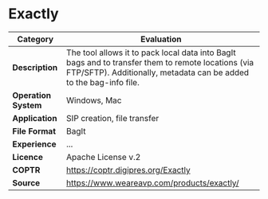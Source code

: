 # Exactly

| Category | Evaluation |
| --- | --- |
| **Description**  | The tool allows it to pack local data into BagIt bags and to transfer them to remote locations (via FTP/SFTP). Additionally, metadata can be added to the bag-info file. |
| **Operation System**  | Windows, Mac  |
| **Application**  | SIP creation, file transfer  |
| **File Format** | BagIt |
| **Experience** | ... |
| **Licence** | Apache License v.2 |
| **COPTR** | https://coptr.digipres.org/Exactly |
| **Source** | https://www.weareavp.com/products/exactly/ |
